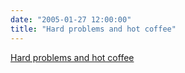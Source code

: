 ```yaml
---
date: "2005-01-27 12:00:00"
title: "Hard problems and hot coffee"
---
```


[Hard problems and hot coffee](/lemire/blog/2005/01-27-hard-problems-and-hot-coffee)

